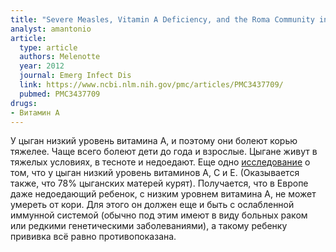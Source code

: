 ```yaml
---
title: "Severe Measles, Vitamin A Deficiency, and the Roma Community in Europe"
analyst: amantonio
article:
  type: article
  authors: Melenotte
  year: 2012
  journal: Emerg Infect Dis
  link: https://www.ncbi.nlm.nih.gov/pmc/articles/PMC3437709/
  pubmed: PMC3437709
drugs:
- Витамин A
---
```


У цыган низкий уровень витамина А, и поэтому они болеют корью тяжелее. Чаще всего болеют дети до года и взрослые. Цыгане живут в тяжелых условиях, в тесноте и недоедают.
Еще одно [исследованиe](https://www.ncbi.nlm.nih.gov/pubmed/12098887) о том, что у цыган низкий уровень витаминов А, С и Е. (Оказывается также, что 78% цыганских матерей курят).
Получается, что в Европе даже недоедающий ребенок, с низким уровнем витамина А, не может умереть от кори. Для этого он должен еще и быть с ослабленной иммунной системой (обычно под этим имеют в виду больных раком или редкими генетическими заболеваниями), а такому ребенку прививка всё равно противопоказана.
